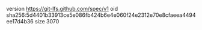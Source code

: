 version https://git-lfs.github.com/spec/v1
oid sha256:5d4401b33913ce5e086fb424b6e4e060f24e2312e70e8cfaeea4494ee17d4b36
size 3070
